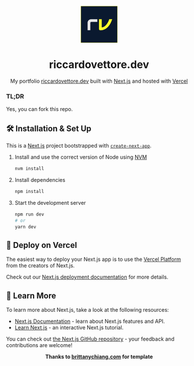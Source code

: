 <p align="center">
  <img alt="Logo" src="https://github.com/riccardo-vettore/portfolio/blob/master/public/images/logo_dark.png?raw=true" width="100" />
</p>
<h1 align="center">
  riccardovettore.dev
</h1>

<p align="center">
  My portfolio <a href="https://www.riccardovettore.dev" target="_blank">riccardovettore.dev</a> built with <a href="https://nextjs.org/" target="_blank">Next.js</a> and hosted with <a href="https://vercel.com/" target="_blank">Vercel</a>
</p>

### TL;DR

Yes, you can fork this repo.

## 🛠 Installation & Set Up
This is a [Next.js](https://nextjs.org/) project bootstrapped with [`create-next-app`](https://github.com/vercel/next.js/tree/canary/packages/create-next-app).


1. Install and use the correct version of Node using [NVM](https://github.com/nvm-sh/nvm)

   ```sh
   nvm install
   ```

2. Install dependencies

   ```sh
   npm install
   ```

3. Start the development server

   ```sh
   npm run dev
   # or
   yarn dev
   ```

## 🚀 Deploy on Vercel

The easiest way to deploy your Next.js app is to use the [Vercel Platform](https://vercel.com/new?utm_medium=default-template&filter=next.js&utm_source=create-next-app&utm_campaign=create-next-app-readme) from the creators of Next.js.

Check out our [Next.js deployment documentation](https://nextjs.org/docs/deployment) for more details.


## 📔 Learn More

To learn more about Next.js, take a look at the following resources:

- [Next.js Documentation](https://nextjs.org/docs) - learn about Next.js features and API.
- [Learn Next.js](https://nextjs.org/learn) - an interactive Next.js tutorial.

You can check out [the Next.js GitHub repository](https://github.com/vercel/next.js/) - your feedback and contributions are welcome!


<p align="center">
  <b>Thanks to <a href="https://brittanychiang.com" target="_blank">brittanychiang.com</a> for template</b>
</p>